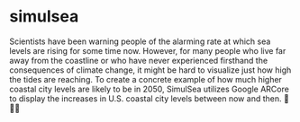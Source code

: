# simulsea

Scientists have been warning people of the alarming rate at which sea levels are rising for some time now. However, for many people who live far away from the coastline or who have never experienced firsthand the consequences of climate change, it might be hard to visualize just how high the tides are reaching. To create a concrete example of how much higher coastal city levels are likely to be in 2050, SimulSea utilizes Google ARCore to display the increases in U.S. coastal city levels between now and then. 🌊🌊🌊
